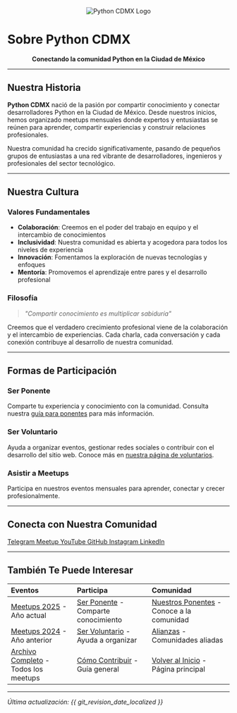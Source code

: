 <div align="center">
  <img src="/images/logo.png" alt="Python CDMX Logo">
</div>

# Sobre Python CDMX <i class="fas fa-info-circle"></i>

<div align="center">
  <b>Conectando la comunidad Python en la Ciudad de México</b>
</div>

---

## <i class="fas fa-heart"></i> Nuestra Historia

**Python CDMX** nació de la pasión por compartir conocimiento y conectar desarrolladores Python en la Ciudad de México. Desde nuestros inicios, hemos organizado meetups mensuales donde expertos y entusiastas se reúnen para aprender, compartir experiencias y construir relaciones profesionales.

Nuestra comunidad ha crecido significativamente, pasando de pequeños grupos de entusiastas a una red vibrante de desarrolladores, ingenieros y profesionales del sector tecnológico.

---

## <i class="fas fa-star"></i> Nuestra Cultura

### <i class="fas fa-handshake"></i> Valores Fundamentales

- **Colaboración**: Creemos en el poder del trabajo en equipo y el intercambio de conocimientos
- **Inclusividad**: Nuestra comunidad es abierta y acogedora para todos los niveles de experiencia
- **Innovación**: Fomentamos la exploración de nuevas tecnologías y enfoques
- **Mentoría**: Promovemos el aprendizaje entre pares y el desarrollo profesional

### <i class="fas fa-lightbulb"></i> Filosofía

> *"Compartir conocimiento es multiplicar sabiduría"*

Creemos que el verdadero crecimiento profesional viene de la colaboración y el intercambio de experiencias. Cada charla, cada conversación y cada conexión contribuye al desarrollo de nuestra comunidad.

---

## <i class="fas fa-users"></i> Formas de Participación

### <i class="fas fa-microphone"></i> Ser Ponente
Comparte tu experiencia y conocimiento con la comunidad. Consulta nuestra [guía para ponentes](comunidad/ponentes.md) para más información.

### <i class="fas fa-hands-helping"></i> Ser Voluntario
Ayuda a organizar eventos, gestionar redes sociales o contribuir con el desarrollo del sitio web. Conoce más en [nuestra página de voluntarios](/comunidad/voluntarios.md).

### <i class="fas fa-calendar"></i> Asistir a Meetups
Participa en nuestros eventos mensuales para aprender, conectar y crecer profesionalmente.

---

## <i class="fas fa-link"></i> Conecta con Nuestra Comunidad

<div class="community-links">
    <a href="https://t.me/PythonCDMX" target="_blank" rel="noopener noreferrer">
        <i class="fab fa-telegram"></i> Telegram
    </a>
    <a href="https://www.meetup.com/python-mexico" target="_blank" rel="noopener noreferrer">
        <i class="fab fa-meetup"></i> Meetup
    </a>
    <a href="https://www.youtube.com/@PythonMexico" target="_blank" rel="noopener noreferrer">
        <i class="fab fa-youtube"></i> YouTube
    </a>
    <a href="https://github.com/PythonMexico/pythonCDMX" target="_blank" rel="noopener noreferrer">
        <i class="fab fa-github"></i> GitHub
    </a>
    <a href="https://www.instagram.com/pythoncdmx/" target="_blank" rel="noopener noreferrer">
        <i class="fab fa-instagram"></i> Instagram
    </a>
    <a href="https://www.linkedin.com/groups/13126454/" target="_blank" rel="noopener noreferrer">
        <i class="fab fa-linkedin"></i> LinkedIn
    </a>
</div>

---

## <i class="fas fa-star"></i> También Te Puede Interesar

| <i class="fas fa-calendar"></i> **Eventos** | <i class="fas fa-microphone"></i> **Participa** | <i class="fas fa-users"></i> **Comunidad** |
|:---|:---|:---|
| [Meetups 2025](meetups/2025/index.md) - Año actual | [Ser Ponente](comunidad/ponentes.md) - Comparte conocimiento | [Nuestros Ponentes](comunidad/ponentes.md) - Conoce a la comunidad |
| [Meetups 2024](meetups/2024/index.md) - Año anterior | [Ser Voluntario](comunidad/voluntarios.md) - Ayuda a organizar | [Alianzas](comunidad/alianzas.md) - Comunidades aliadas |
| [Archivo Completo](meetups/index.md) - Todos los meetups | [Cómo Contribuir](comunidad/como-contribuir.md) - Guía general | [Volver al Inicio](index.md) - Página principal |

---

*<i class="fas fa-clock"></i> Última actualización: {{ git_revision_date_localized }}*
